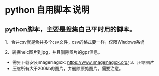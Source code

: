 # python 自用脚本 说明
## python脚本，主要是搜集自己平时用的脚本。
1、合并csv就是合并多个csv文件，csv的格式要一样。仅限Windows系统

2、转换heic图片到jpg，并且删除图片的gps信息。
- 需要下载安装imagemagick: https://www.imagemagick.org/
3、压缩图片
- 压缩所有大于200kb的图片，并删除原始图片。需要注意。
